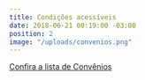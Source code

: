 ```yaml
---
title: Condições acessíveis
date: 2018-06-21 00:19:00 -03:00
position: 2
image: "/uploads/convenios.png"
---
```


[Confira a lista de Convênios](convenios/)